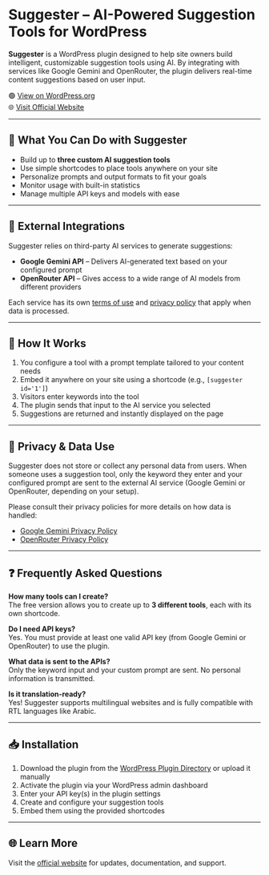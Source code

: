 # Suggester – AI-Powered Suggestion Tools for WordPress

**Suggester** is a WordPress plugin designed to help site owners build intelligent, customizable suggestion tools using AI. By integrating with services like Google Gemini and OpenRouter, the plugin delivers real-time content suggestions based on user input.

🟢 [View on WordPress.org](https://wordpress.org/plugins/suggester/)  
🌐 [Visit Official Website](https://webcava.com/)

---

## 🚀 What You Can Do with Suggester

- Build up to **three custom AI suggestion tools**
- Use simple shortcodes to place tools anywhere on your site
- Personalize prompts and output formats to fit your goals
- Monitor usage with built-in statistics
- Manage multiple API keys and models with ease

---

## 🔌 External Integrations

Suggester relies on third-party AI services to generate suggestions:

- **Google Gemini API** – Delivers AI-generated text based on your configured prompt  
- **OpenRouter API** – Gives access to a wide range of AI models from different providers  

Each service has its own [terms of use](https://policies.google.com/terms) and [privacy policy](https://policies.google.com/privacy) that apply when data is processed.

---

## 🧠 How It Works

1. You configure a tool with a prompt template tailored to your content needs  
2. Embed it anywhere on your site using a shortcode (e.g., `[suggester id='1']`)  
3. Visitors enter keywords into the tool  
4. The plugin sends that input to the AI service you selected  
5. Suggestions are returned and instantly displayed on the page  

---

## 🔐 Privacy & Data Use

Suggester does not store or collect any personal data from users. When someone uses a suggestion tool, only the keyword they enter and your configured prompt are sent to the external AI service (Google Gemini or OpenRouter, depending on your setup).

Please consult their privacy policies for more details on how data is handled:

- [Google Gemini Privacy Policy](https://policies.google.com/privacy)  
- [OpenRouter Privacy Policy](https://openrouter.ai/privacy)

---

## ❓ Frequently Asked Questions

**How many tools can I create?**  
The free version allows you to create up to **3 different tools**, each with its own shortcode.

**Do I need API keys?**  
Yes. You must provide at least one valid API key (from Google Gemini or OpenRouter) to use the plugin.

**What data is sent to the APIs?**  
Only the keyword input and your custom prompt are sent. No personal information is transmitted.

**Is it translation-ready?**  
Yes! Suggester supports multilingual websites and is fully compatible with RTL languages like Arabic.

---

## 📥 Installation

1. Download the plugin from the [WordPress Plugin Directory](https://wordpress.org/plugins/suggester/) or upload it manually  
2. Activate the plugin via your WordPress admin dashboard  
3. Enter your API key(s) in the plugin settings  
4. Create and configure your suggestion tools  
5. Embed them using the provided shortcodes

---

## 🌐 Learn More

Visit the [official website](https://webcava.com/) for updates, documentation, and support.
